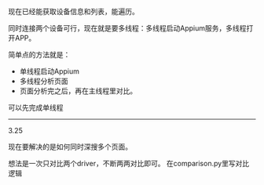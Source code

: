 现在已经能获取设备信息和列表，能遍历。



同时连接两个设备可行，现在就是要多线程：多线程启动Appium服务，多线程打开APP。



简单点的方法就是：

- 单线程启动Appium
- 多线程分析页面
- 页面分析完之后，再在主线程里对比。

可以先完成单线程

---

3.25

现在要解决的是如何同时深搜多个页面。

想法是一次只对比两个driver，不断两两对比即可。
在comparison.py里写对比逻辑
